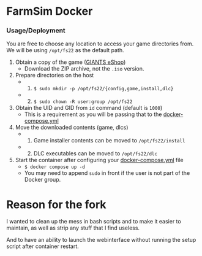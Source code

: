 # FarmSim Docker

### Usage/Deployment

You are free to choose any location to access your game directories from.  
We will be using `/opt/fs22` as the default path.

1. Obtain a copy of the game ([GIANTS eShop](https://www.farming-simulator.com/buy-now.php?platform=pcdigital))
   - Download the ZIP archive, not the `.iso` version.
2. Prepare directories on the host
   - 1. `$ sudo mkdir -p /opt/fs22/{config,game,install,dlc}`
   - 2. `$ sudo chown -R user:group /opt/fs22`
3. Obtain the UID and GID from `id` command (default is `1000`)
   - This is a requirement as you will be passing that to the [docker-compose.yml](./docker-compose.yml)
4. Move the downloaded contents (game, dlcs)
   - 1. Game installer contents can be moved to `/opt/fs22/install`
   - 2. DLC executables can be moved to `/opt/fs22/dlc`
5. Start the container after configuring your [docker-compose.yml](./docker-compose.yml) file
   - `$ docker compose up -d`
   - You may need to append `sudo` in front if the user is not part of the Docker group.

# Reason for the fork

I wanted to clean up the mess in bash scripts and to make it easier to maintain, as well as strip any stuff that I find useless.

And to have an ability to launch the webinterface without running the setup script after container restart.
